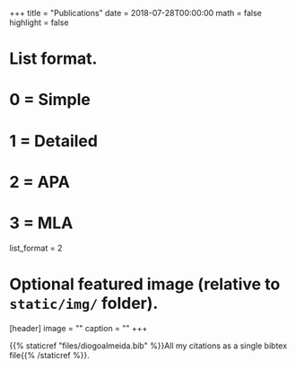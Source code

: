 +++
title = "Publications"
date = 2018-07-28T00:00:00
math = false
highlight = false

# List format.
#   0 = Simple
#   1 = Detailed
#   2 = APA
#   3 = MLA
list_format = 2

# Optional featured image (relative to `static/img/` folder).
[header]
image = ""
caption = ""
+++

{{% staticref "files/diogoalmeida.bib" %}}All my citations as a single bibtex file{{% /staticref %}}.
